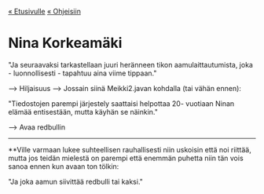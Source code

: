 [« Etusivulle](https://21tiko4.github.io/tiimiesittely/) [« Ohjeisiin](https://21tiko4.github.io/tiimiesittely/scripts/)

# Nina Korkeamäki


"Ja seuraavaksi tarkastellaan juuri heränneen
 tikon aamulaittautumista, joka - luonnollisesti -
 tapahtuu aina viime tippaan."

--> Hiljaisuus
--> Jossain siinä Meikki2.javan kohdalla (tai vähän ennen):

"Tiedostojen parempi järjestely saattaisi helpottaa 
20- vuotiaan Ninan elämää entisestään,
mutta käyhän se näinkin."

--> Avaa redbullin

_______________________________________________________________

**Ville varmaan lukee suhteellisen rauhallisesti niin uskoisin 
että noi riittää, mutta jos teidän mielestä on parempi että
enemmän puhetta niin tän vois sanoa ennen kun avaan ton tölkin:

"Ja joka aamun siivittää redbulli tai kaksi."

